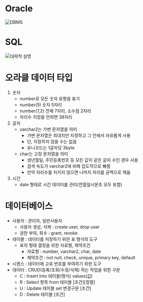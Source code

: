 # Oracle
![DBMS](https://cdn.discordapp.com/attachments/1181056701537996810/1192270335312154684/image.png?ex=65a87747&is=65960247&hm=c2f254928908ed21eb8d7f64a8a7c459a1ec1540d523fb2bbdc1664923a0749d&)

# SQL
![대략적 설명](https://cdn.discordapp.com/attachments/1193766807383846936/1193767766516314143/image.png?ex=65ade9de&is=659b74de&hm=53b512214da9b2b742f6e8e75072b175624940af34488884175d8279f225c689&)

# 오라클 데이터 타입
1. 숫자 
	- number로 모든 숫자 유형을 표기
	- number(5) 숫자 5자리
	- number(7,2) 전체 7자리, 소수점 2자리
	- 자리수 지정을 안하면 38자리
2. 글자
	- varchar2는 가변 문자열을 의미
		- 가변 문자열은 최대치만 지정하고 그 안에서 자유롭게 사용
		- 단, 지정하지 않을 수는 없음
		- 유니코드는 1글자당 3byte
	- char는 고정 문자열을 의미
		- 생년월일, 주민등록번호 등 모든 값이 같은 글자 수인 경우 사용
		- 검색 속도가 varchar2에 비해 압도적으로 빠름
		- 만약 자리수를 지키지 않으면 나머지 자리를 공백으로 채움
3. 시간
	- date 형태로 시간 데이터를 관리(연월일시분초 모두 포함)
	
# 데이터베이스
- 사용자 : 관리자, 일반사용자
	- 사용자 생성, 삭제 : create user, drop user
	- 권한 부여, 회수 : grant, revoke
- 테이블 : 데이터를 저장하기 위한 표 형식의 도구
	- 표의 형태 결정을 위한 자료형, 제약조건
		- 자료형 : number, varchar2, char, date
		- 제약조건 : not null, check, unique, primary key, default
- 시퀀스 : 데이터에 고유 번호를 부여하기 위한 도구
- 데이터 : CRUD(등록/조회/수정/삭제) 하는 작업을 위한 구문
	- C : Insert Into 테이블(형식) values(값)
	- R : Select 항목 from 테이블 [조건][정렬]
	- U : Update 테이블 set 변경구문 [조건]
	- D : Delete 테이블 [조건]